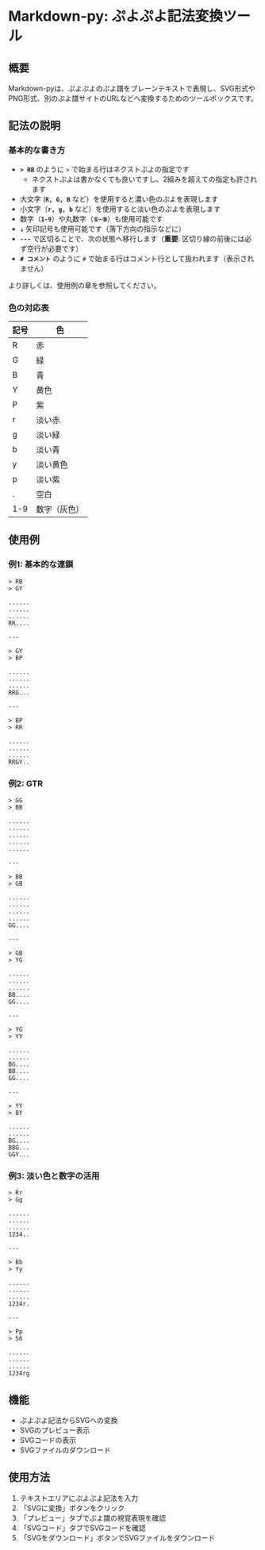 # Markdown-py: ぷよぷよ記法変換ツール

## 概要

Markdown-pyは、ぷよぷよのぷよ譜をプレーンテキストで表現し、SVG形式やPNG形式、別のぷよ譜サイトのURLなどへ変換するためのツールボックスです。

## 記法の説明

### 基本的な書き方

- **`> RB`** のように `>` で始まる行はネクストぷよの指定です
    - ネクストぷよは書かなくても良いですし、2組みを超えての指定も許されます
- 大文字 (**`R, G, B`** など）を使用すると濃い色のぷよを表現します
- 小文字（**`r, g, b`** など）を使用すると淡い色のぷよを表現します
- 数字（**`1-9`**）や丸数字（**`①-⑨`**）も使用可能です
- **`↓`** 矢印記号も使用可能です（落下方向の指示などに）
- **`---`** で区切ることで、次の状態へ移行します（**重要**: 区切り線の前後には必ず空行が必要です）
- **`# コメント`** のように `#` で始まる行はコメント行として扱われます（表示されません）

より詳しくは、使用例の章を参照してください。

### 色の対応表

| 記号 | 色 |
|-----|-----|
| R | 赤 |
| G | 緑 |
| B | 青 |
| Y | 黄色 |
| P | 紫 |
| r | 淡い赤 |
| g | 淡い緑 |
| b | 淡い青 |
| y | 淡い黄色 |
| p | 淡い紫 |
| . | 空白 |
| 1-9 | 数字（灰色） |

## 使用例

### 例1: 基本的な連鎖

```
> RB
> GY

......
......
......
RR....

---

> GY
> BP

......
......
......
RRG...

---

> BP
> RR

......
......
......
RRGY..
```

### 例2: GTR

```
> GG
> BB

......
......
......
......
......

---

> BB
> GB

......
......
......
......
GG....

---

> GB
> YG

......
......
......
BB....
GG....

---

> YG
> YY

......
......
BG....
BB....
GG....

---

> YY
> BY

......
......
BG....
BBG...
GGY...
```

### 例3: 淡い色と数字の活用

```
> Rr
> Gg

......
......
......
1234..

---

> Bb
> Yy

......
......
......
1234r.

---

> Pp
> 56

......
......
......
1234rg
```

## 機能

- ぷよぷよ記法からSVGへの変換
- SVGのプレビュー表示
- SVGコードの表示
- SVGファイルのダウンロード

## 使用方法

1. テキストエリアにぷよぷよ記法を入力
2. 「SVGに変換」ボタンをクリック
3. 「プレビュー」タブでぷよ譜の視覚表現を確認
4. 「SVGコード」タブでSVGコードを確認
5. 「SVGをダウンロード」ボタンでSVGファイルをダウンロード

